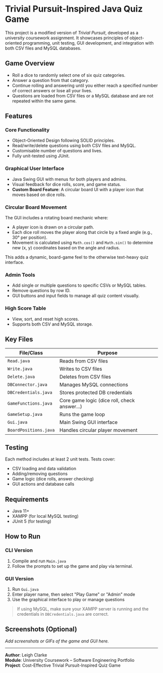 # Trivial Pursuit-Inspired Java Quiz Game

This project is a modified version of *Trivial Pursuit*, developed as a university coursework assignment. It showcases principles of object-oriented programming, unit testing, GUI development, and integration with both CSV files and MySQL databases.

##  Game Overview

- Roll a dice to randomly select one of six quiz categories.
- Answer a question from that category.
- Continue rolling and answering until you either reach a specified number of correct answers or lose all your lives.
- Questions are loaded from CSV files or a MySQL database and are not repeated within the same game.

##  Features

###  Core Functionality
- Object-Oriented Design following SOLID principles.
- Read/write/delete questions using both CSV files and MySQL.
- Customisable number of questions and lives.
- Fully unit-tested using JUnit.

###  Graphical User Interface
- Java Swing GUI with menus for both players and admins.
- Visual feedback for dice rolls, score, and game status.
- **Custom Board Feature**: A circular board UI with a player icon that moves based on dice rolls.

###  Circular Board Movement
The GUI includes a rotating board mechanic where:
- A player icon is drawn on a circular path.
- Each dice roll moves the player along that circle by a fixed angle (e.g., 30° per position).
- Movement is calculated using `Math.cos()` and `Math.sin()` to determine new (x, y) coordinates based on the angle and radius.

This adds a dynamic, board-game feel to the otherwise text-heavy quiz interface.

###  Admin Tools
- Add single or multiple questions to specific CSVs or MySQL tables.
- Remove questions by row ID.
- GUI buttons and input fields to manage all quiz content visually.

###  High Score Table
- View, sort, and reset high scores.
- Supports both CSV and MySQL storage.

## Key Files

| File/Class             | Purpose                                      |
|------------------------|----------------------------------------------|
| `Read.java`            | Reads from CSV files                         |
| `Write.java`           | Writes to CSV files                          |
| `Delete.java`          | Deletes from CSV files                       |
| `DBConnector.java`     | Manages MySQL connections                    |
| `DBCredentials.java`   | Stores protected DB credentials              |
| `GameFunctions.java`   | Core game logic (dice roll, check answer...) |
| `GameSetup.java`       | Runs the game loop                           |
| `Gui.java`             | Main Swing GUI interface                     |
| `BoardPositions.java`  | Handles circular player movement             |

##  Testing

Each method includes at least 2 unit tests. Tests cover:
- CSV loading and data validation
- Adding/removing questions
- Game logic (dice rolls, answer checking)
- GUI actions and database calls

##  Requirements

- Java 11+
- XAMPP (for local MySQL testing)
- JUnit 5 (for testing)

##  How to Run

### CLI Version
1. Compile and run `Main.java`
2. Follow the prompts to set up the game and play via terminal.

### GUI Version
1. Run `Gui.java`
2. Enter player name, then select "Play Game" or "Admin" mode
3. Use the graphical interface to play or manage questions

>  If using MySQL, make sure your XAMPP server is running and the credentials in `DBCredentials.java` are correct.

##  Screenshots (Optional)
_Add screenshots or GIFs of the game and GUI here._

---

**Author**: Leigh Clarke  
**Module**: University Coursework – Software Engineering Portfolio  
**Project**: Cost-Effective Trivial Pursuit-Inspired Quiz Game

